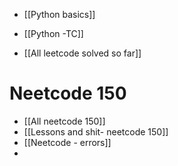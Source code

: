- [[Python basics]]
- [[Python -TC]]



- [[All leetcode solved so far]]


# Neetcode 150
- [[All neetcode 150]]
- [[Lessons and shit- neetcode 150]]
- [[Neetcode - errors]]
- 